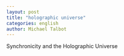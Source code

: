 ```yaml
---
layout: post
title: "holographic universe"
categories: english
author: Michael Talbot
---
```


Synchronicity and the Holographic Universe
